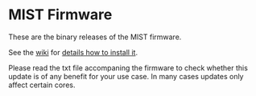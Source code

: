 MIST Firmware
=============

These are the binary releases of the MIST firmware.

See the [wiki](https://github.com/ManuFerHi/SiDi-FPGA/wiki) for [details how to install it](https://github.com/ManuFerHi/SiDi-FPGA/wiki/HowToInstallTheFirmware).

Please read the txt file accompaning the firmware to check whether this update is of any benefit for your use case. In many cases updates only affect certain cores.
